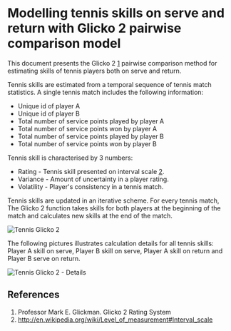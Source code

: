 Modelling tennis skills on serve and return with Glicko 2 pairwise comparison model
===========================================================================

This document presents the Glicko 2 [1](#references) pairwise comparison method for estimating skills of tennis players both on serve and return.

Tennis skills are estimated from a temporal sequence of tennis match statistics. A single tennis match includes the following information:

* Unique id of player A
* Unique id of player B
* Total number of service points played by player A
* Total number of service points won by player A
* Total number of service points played by player B
* Total number of service points won by player B

Tennis skill is characterised by 3 numbers:

* Rating - Tennis skill presented on interval scale [2](#references). 
* Variance - Amount of uncertainty in a player rating.
* Volatility - Player's consistency in a tennis match.

Tennis skills are updated in an iterative scheme. For every tennis match, The Glicko 2 function takes skills
for both players at the beginning of the match and calculates new skills at the end of the match.

![Tennis Glicko 2](https://raw.github.com/danielkorzekwa/tennis-player-compare/master/doc/glicko2_tennis_skills/tennis-glicko2.png "Tennis Glicko 2")

The following pictures illustrates calculation details for all tennis skills: Player A skill on serve, Player B skill on serve, Player A skill on return and Player B serve on return.

![Tennis Glicko 2 - Details](https://raw.github.com/danielkorzekwa/tennis-player-compare/master/doc/glicko2_tennis_skills/tennis-glicko2-details.png "Tennis Glicko 2 - Details")

References
----------
1. Professor Mark E. Glickman. Glicko 2 Rating System
2. http://en.wikipedia.org/wiki/Level_of_measurement#Interval_scale







 

